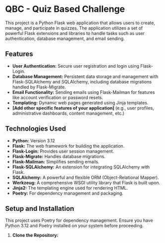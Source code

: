 # QBC - Quiz Based Challenge

This project is a Python Flask web application that allows users to create, manage, and participate in quizzes. The application utilizes a set of powerful Flask extensions and libraries to handle tasks such as user authentication, database management, and email sending.

## Features

*   **User Authentication:** Secure user registration and login using Flask-Login.
*   **Database Management:** Persistent data storage and management with Flask-SQLAlchemy and SQLAlchemy, including database migrations handled by Flask-Migrate.
*   **Email Functionality:** Sending emails using Flask-Mailman for features like account verification or password resets.
*   **Templating:** Dynamic web pages generated using Jinja templates.
*   **[Add other specific features of your application]** (e.g., user profiles, administrative dashboards, content management, etc.)

## Technologies Used

*   **Python:** Version 3.12
*   **Flask:** The web framework for building the application.
*   **Flask-Login:** Provides user session management.
*   **Flask-Migrate:** Handles database migrations.
*   **Flask-Mailman:** Simplifies sending emails.
*   **Flask-SQLAlchemy:** An extension for integrating SQLAlchemy with Flask.
*   **SQLAlchemy:** A powerful and flexible ORM (Object-Relational Mapper).
*   **Werkzeug:** A comprehensive WSGI utility library that Flask is built upon.
*   **Jinja2:** The templating engine used for rendering HTML.
*   **Poetry:** For dependency management and packaging.

## Setup and Installation

This project uses Poetry for dependency management. Ensure you have Python 3.12 and Poetry installed on your system before proceeding.

1.  **Clone the Repository:**

